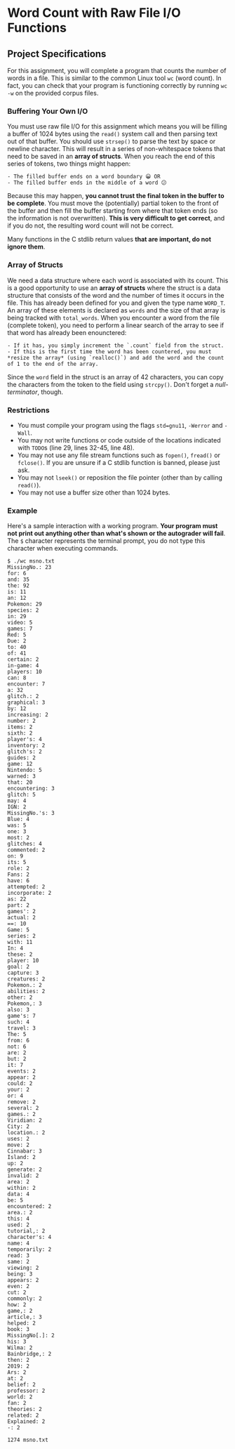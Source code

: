 # Word Count with Raw File I/O Functions

## Project Specifications
For this assignment, you will complete a program that counts the number of words in a file. This is similar to the common Linux tool `wc` (word count). In fact, you can check that your program is functioning correctly by running `wc -w` on the provided corpus files.

### Buffering Your Own I/O
You must use raw file I/O for this assignment which means you will be filling a buffer of 1024 bytes using the `read()` system call and then parsing text out of that buffer. You should use `strsep()` to parse the text by space or newline character. This will result in a series of non-whitespace tokens that need to be saved in an **array of structs**. When you reach the end of this series of tokens, two things might happen:

    - The filled buffer ends on a word boundary 😀 OR
    - The filled buffer ends in the middle of a word 😕

Because this may happen, **you cannot trust the final token in the buffer to be complete**. You must move the (potentially) partial token to the front of the buffer and then fill the buffer starting from where that token ends (so the information is not overwritten). **This is very difficult to get correct**, and if you do not, the resulting word count will not be correct.

Many functions in the C stdlib return values **that are important, do not ignore them**.

### Array of Structs
We need a data structure where each word is associated with its count. This is a good opportunity to use an **array of structs** where the struct is a data structure that consists of the word and the number of times it occurs in the file. This has already been defined for you and given the type name `WORD_T`. An array of these elements is declared as `words` and the size of that array is being tracked with `total_words`. When you encounter a word from the file (complete token), you need to perform a linear search of the array to see if that word has already been enounctered:

    - If it has, you simply increment the `.count` field from the struct.
    - If this is the first time the word has been countered, you must *resize the array* (using `realloc()`) and add the word and the count of 1 to the end of the array.
    
Since the `word` field in the struct is an array of 42 characters, you can copy the characters from the token to the field using `strcpy()`. Don't forget a *null-terminator*, though.

### Restrictions
- You must compile your program using the flags `std=gnu11`, `-Werror` and `-Wall`.
- You may not write functions or code outside of the locations indicated with `TODO`s (line 29, lines 32-45, line 48).
- You may not use any file stream functions such as `fopen()`, `fread()` or `fclose()`. If you are unsure if a C stdlib function is banned, please just ask.
- You may not `lseek()` or reposition the file pointer (other than by calling `read()`).
- You may not use a buffer size other than 1024 bytes.

### Example
Here's a sample interaction with a working program. **Your program must not print out anything other than what's shown or the autograder will fail**. The `$` character represents the terminal prompt, you do not type this character when executing commands.

    $ ./wc msno.txt
    MissingNo.: 23
    for: 6
    and: 35
    the: 92
    is: 11
    an: 12
    Pokemon: 29
    species: 2
    in: 29
    video: 5
    games: 7
    Red: 5
    Due: 2
    to: 40
    of: 41
    certain: 2
    in-game: 4
    players: 10
    can: 8
    encounter: 7
    a: 32
    glitch.: 2
    graphical: 3
    by: 12
    increasing: 2
    number: 2
    items: 2
    sixth: 2
    player's: 4
    inventory: 2
    glitch's: 2
    guides: 2
    game: 12
    Nintendo: 5
    warned: 3
    that: 20
    encountering: 3
    glitch: 5
    may: 4
    IGN: 2
    MissingNo.'s: 3
    Blue: 4
    was: 5
    one: 3
    most: 2
    glitches: 4
    commented: 2
    on: 9
    its: 5
    role: 2
    Fans: 2
    have: 6
    attempted: 2
    incorporate: 2
    as: 22
    part: 2
    games': 2
    actual: 2
    ==: 10
    Game: 5
    series: 2
    with: 11
    In: 4
    these: 2
    player: 10
    goal: 2
    capture: 3
    creatures: 2
    Pokemon.: 2
    abilities: 2
    other: 2
    Pokemon,: 3
    also: 3
    game's: 7
    such: 4
    travel: 3
    The: 5
    from: 6
    not: 6
    are: 2
    but: 2
    it: 7
    events: 2
    appear: 2
    could: 2
    your: 2
    or: 4
    remove: 2
    several: 2
    games.: 2
    Viridian: 2
    City: 2
    location.: 2
    uses: 2
    move: 2
    Cinnabar: 3
    Island: 2
    up: 2
    generate: 2
    invalid: 2
    area: 2
    within: 2
    data: 4
    be: 5
    encountered: 2
    area.: 2
    this: 4
    used: 2
    tutorial,: 2
    character's: 4
    name: 4
    temporarily: 2
    read: 3
    same: 2
    viewing: 2
    being: 3
    appears: 2
    even: 2
    cut: 2
    commonly: 2
    how: 2
    game,: 2
    article,: 3
    helped: 2
    book: 3
    MissingNo[.]: 2
    his: 3
    Wilma: 2
    Bainbridge,: 2
    then: 2
    2019: 2
    Ars: 2
    at: 2
    belief: 2
    professor: 2
    world: 2
    fan: 2
    theories: 2
    related: 2
    Explained: 2
    -: 2

    1274 msno.txt

